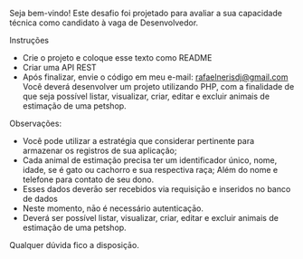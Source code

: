 Seja bem-vindo! Este desafio foi projetado para avaliar a sua capacidade técnica como candidato à vaga de Desenvolvedor.

Instruções
- Crie o projeto e coloque esse texto como README
- Criar uma API REST
- Após finalizar, envie o código em meu e-mail: rafaelnerisdj@gmail.com
  Você deverá desenvolver um projeto utilizando PHP, com a finalidade de que seja possível listar, visualizar, criar, editar e excluir animais de estimação de uma petshop.

Observações:
- Você pode utilizar a estratégia que considerar pertinente para armazenar os registros de sua aplicação;
- Cada animal de estimação precisa ter um identificador único, nome, idade, se é gato ou cachorro e sua respectiva raça; Além do nome e telefone para contato de seu dono.
- Esses dados deverāo ser recebidos via requisiçāo e inseridos no banco de dados
- Neste momento, nāo é necessário autenticaçāo.
- Deverá ser possível listar, visualizar, criar, editar e excluir animais de estimação de uma petshop.


Qualquer dúvida fico a disposiçāo.
